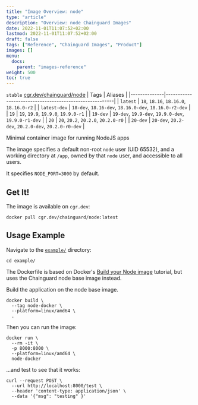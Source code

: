 ```yaml
---
title: "Image Overview: node"
type: "article"
description: "Overview: node Chainguard Images"
date: 2022-11-01T11:07:52+02:00
lastmod: 2022-11-01T11:07:52+02:00
draft: false
tags: ["Reference", "Chainguard Images", "Product"]
images: []
menu:
  docs:
    parent: "images-reference"
weight: 500
toc: true
---
```


`stable` [cgr.dev/chainguard/node](https://github.com/chainguard-images/images/tree/main/images/node)
| Tags         | Aliases                                                |
|--------------|--------------------------------------------------------|
| `latest`     | `18`, `18.16`, `18.16.0`, `18.16.0-r2`                 |
| `latest-dev` | `18-dev`, `18.16-dev`, `18.16.0-dev`, `18.16.0-r2-dev` |
| `19`         | `19`, `19.9`, `19.9.0`, `19.9.0-r1`                    |
| `19-dev`     | `19-dev`, `19.9-dev`, `19.9.0-dev`, `19.9.0-r1-dev`    |
| `20`         | `20`, `20.2`, `20.2.0`, `20.2.0-r0`                    |
| `20-dev`     | `20-dev`, `20.2-dev`, `20.2.0-dev`, `20.2.0-r0-dev`    |



Minimal container image for running NodeJS apps

The image specifies a default non-root `node` user (UID 65532), and a working directory at `/app`, owned by that `node` user, and accessible to all users.

It specifies `NODE_PORT=3000` by default.

## Get It!

The image is available on `cgr.dev`:

```
docker pull cgr.dev/chainguard/node:latest
```

## Usage Example

Navigate to the [`example/`](https://github.com/chainguard-images/images/tree/main/images/node/example) directory:

```
cd example/
```

The Dockerfile is based on Docker's [Build your Node image](https://docs.docker.com/language/nodejs/build-images/) tutorial, but uses the Chainguard node base image instead.

Build the application on the node base image.

```
docker build \
  --tag node-docker \
  --platform=linux/amd64 \
  .
```

Then you can run the image:

```
docker run \
  --rm -it \
  -p 8000:8000 \
  --platform=linux/amd64 \
  node-docker
```

...and test to see that it works:

```
curl --request POST \
  --url http://localhost:8000/test \
  --header 'content-type: application/json' \
  --data '{"msg": "testing" }'
```

